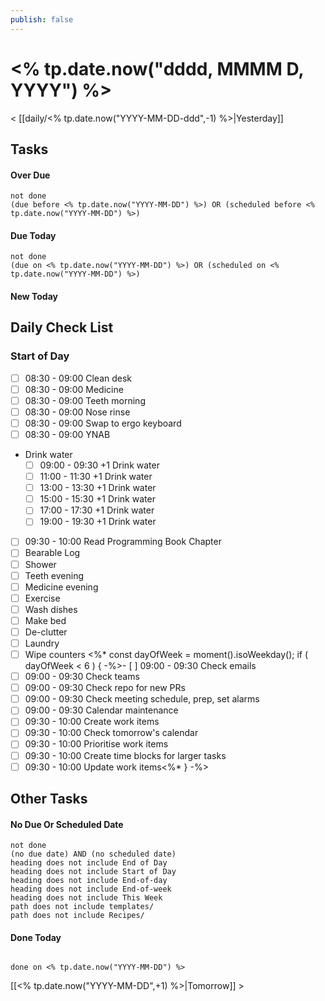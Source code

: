 ```yaml
---
publish: false 
---
```

# <% tp.date.now("dddd, MMMM D, YYYY") %>
< [[daily/<% tp.date.now("YYYY-MM-DD-ddd",-1) %>|Yesterday]]
## Tasks
#### Over Due
```tasks
not done
(due before <% tp.date.now("YYYY-MM-DD") %>) OR (scheduled before <% tp.date.now("YYYY-MM-DD") %>)
```
#### Due Today
```tasks
not done
(due on <% tp.date.now("YYYY-MM-DD") %>) OR (scheduled on <% tp.date.now("YYYY-MM-DD") %>)
```
#### New Today

## Daily Check List
### Start of Day
- [ ] 08:30 - 09:00 Clean desk
- [ ] 08:30 - 09:00 Medicine
- [ ] 08:30 - 09:00 Teeth morning
- [ ] 08:30 - 09:00 Nose rinse
- [ ] 08:30 - 09:00 Swap to ergo keyboard
- [ ] 08:30 - 09:00 YNAB
- Drink water
	- [ ] 09:00 - 09:30 +1 Drink water
	- [ ] 11:00 - 11:30 +1 Drink water 
	- [ ] 13:00 - 13:30 +1 Drink water 
	- [ ] 15:00 - 15:30 +1 Drink water 
	- [ ] 17:00 - 17:30 +1 Drink water 
	- [ ] 19:00 - 19:30 +1 Drink water
- [ ] 09:30 - 10:00 Read Programming Book Chapter
- [ ] Bearable Log
- [ ] Shower
- [ ] Teeth evening
- [ ] Medicine evening
- [ ] Exercise
- [ ] Wash dishes
- [ ] Make bed
- [ ] De-clutter
- [ ] Laundry
- [ ] Wipe counters
<%* const dayOfWeek = moment().isoWeekday(); if ( dayOfWeek < 6 ) { -%>- [ ] 09:00 - 09:30 Check emails
- [ ] 09:00 - 09:30 Check teams
- [ ] 09:00 - 09:30 Check repo for new PRs
- [ ] 09:00 - 09:30 Check meeting schedule, prep, set alarms
- [ ] 09:00 - 09:30 Calendar maintenance
- [ ] 09:30 - 10:00 Create work items
- [ ] 09:30 - 10:00 Check tomorrow's calendar
- [ ] 09:30 - 10:00 Prioritise work items
- [ ] 09:30 - 10:00 Create time blocks for larger tasks
- [ ] 09:30 - 10:00 Update work items<%* } -%> 

## Other Tasks

#### No Due Or Scheduled Date
```tasks
not done
(no due date) AND (no scheduled date)
heading does not include End of Day
heading does not include Start of Day
heading does not include End-of-day
heading does not include End-of-week
heading does not include This Week
path does not include templates/
path does not include Recipes/
```

#### Done Today
```tasks

done on <% tp.date.now("YYYY-MM-DD") %>

```

[[<% tp.date.now("YYYY-MM-DD",+1) %>|Tomorrow]] >
